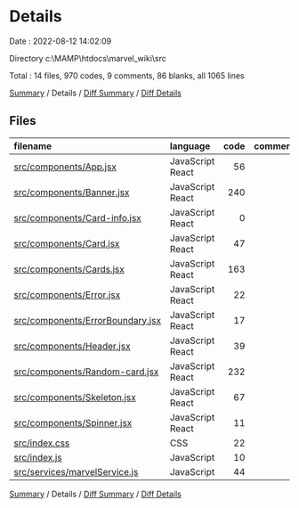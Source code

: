 # Details

Date : 2022-08-12 14:02:09

Directory c:\\MAMP\\htdocs\\marvel_wiki\\src

Total : 14 files,  970 codes, 9 comments, 86 blanks, all 1065 lines

[Summary](results.md) / Details / [Diff Summary](diff.md) / [Diff Details](diff-details.md)

## Files
| filename | language | code | comment | blank | total |
| :--- | :--- | ---: | ---: | ---: | ---: |
| [src/components/App.jsx](/src/components/App.jsx) | JavaScript React | 56 | 0 | 5 | 61 |
| [src/components/Banner.jsx](/src/components/Banner.jsx) | JavaScript React | 240 | 0 | 17 | 257 |
| [src/components/Card-info.jsx](/src/components/Card-info.jsx) | JavaScript React | 0 | 0 | 1 | 1 |
| [src/components/Card.jsx](/src/components/Card.jsx) | JavaScript React | 47 | 0 | 2 | 49 |
| [src/components/Cards.jsx](/src/components/Cards.jsx) | JavaScript React | 163 | 2 | 18 | 183 |
| [src/components/Error.jsx](/src/components/Error.jsx) | JavaScript React | 22 | 0 | 2 | 24 |
| [src/components/ErrorBoundary.jsx](/src/components/ErrorBoundary.jsx) | JavaScript React | 17 | 0 | 4 | 21 |
| [src/components/Header.jsx](/src/components/Header.jsx) | JavaScript React | 39 | 0 | 2 | 41 |
| [src/components/Random-card.jsx](/src/components/Random-card.jsx) | JavaScript React | 232 | 0 | 15 | 247 |
| [src/components/Skeleton.jsx](/src/components/Skeleton.jsx) | JavaScript React | 67 | 0 | 4 | 71 |
| [src/components/Spinner.jsx](/src/components/Spinner.jsx) | JavaScript React | 11 | 0 | 3 | 14 |
| [src/index.css](/src/index.css) | CSS | 22 | 7 | 4 | 33 |
| [src/index.js](/src/index.js) | JavaScript | 10 | 0 | 2 | 12 |
| [src/services/marvelService.js](/src/services/marvelService.js) | JavaScript | 44 | 0 | 7 | 51 |

[Summary](results.md) / Details / [Diff Summary](diff.md) / [Diff Details](diff-details.md)